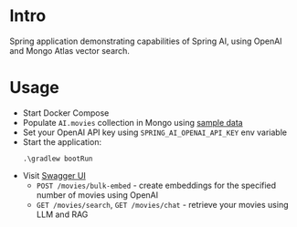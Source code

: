 # Intro

Spring application demonstrating capabilities of Spring AI, using OpenAI and Mongo Atlas vector search.

# Usage

* Start Docker Compose
* Populate `AI.movies` collection in Mongo using [sample data](https://github.com/neelabalan/mongodb-sample-dataset/blob/main/sample_mflix/movies.json) 
* Set your OpenAI API key using `SPRING_AI_OPENAI_API_KEY` env variable
* Start the application:
    ```shell
    .\gradlew bootRun
    ```
* Visit [Swagger UI](http://localhost:8080/swagger-ui/index.html)
  * `POST /movies/bulk-embed` - create embeddings for the specified number of movies using OpenAI
  * `GET /movies/search`, `GET /movies/chat` - retrieve your movies using LLM and RAG
